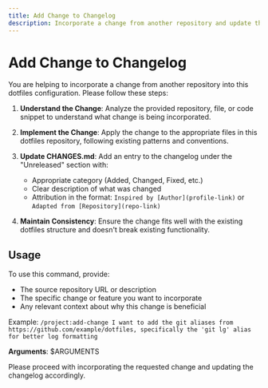 ```yaml
---
title: Add Change to Changelog
description: Incorporate a change from another repository and update the changelog with proper attribution
---
```


# Add Change to Changelog

You are helping to incorporate a change from another repository into this dotfiles configuration. Please follow these steps:

1. **Understand the Change**: Analyze the provided repository, file, or code snippet to understand what change is being incorporated.

2. **Implement the Change**: Apply the change to the appropriate files in this dotfiles repository, following existing patterns and conventions.

3. **Update CHANGES.md**: Add an entry to the changelog under the "Unreleased" section with:
   - Appropriate category (Added, Changed, Fixed, etc.)
   - Clear description of what was changed
   - Attribution in the format: `Inspired by [Author](profile-link)` or `Adapted from [Repository](repo-link)`

4. **Maintain Consistency**: Ensure the change fits well with the existing dotfiles structure and doesn't break existing functionality.

## Usage

To use this command, provide:
- The source repository URL or description
- The specific change or feature you want to incorporate
- Any relevant context about why this change is beneficial

Example: `/project:add-change I want to add the git aliases from https://github.com/example/dotfiles, specifically the 'git lg' alias for better log formatting`

**Arguments**: $ARGUMENTS

Please proceed with incorporating the requested change and updating the changelog accordingly.